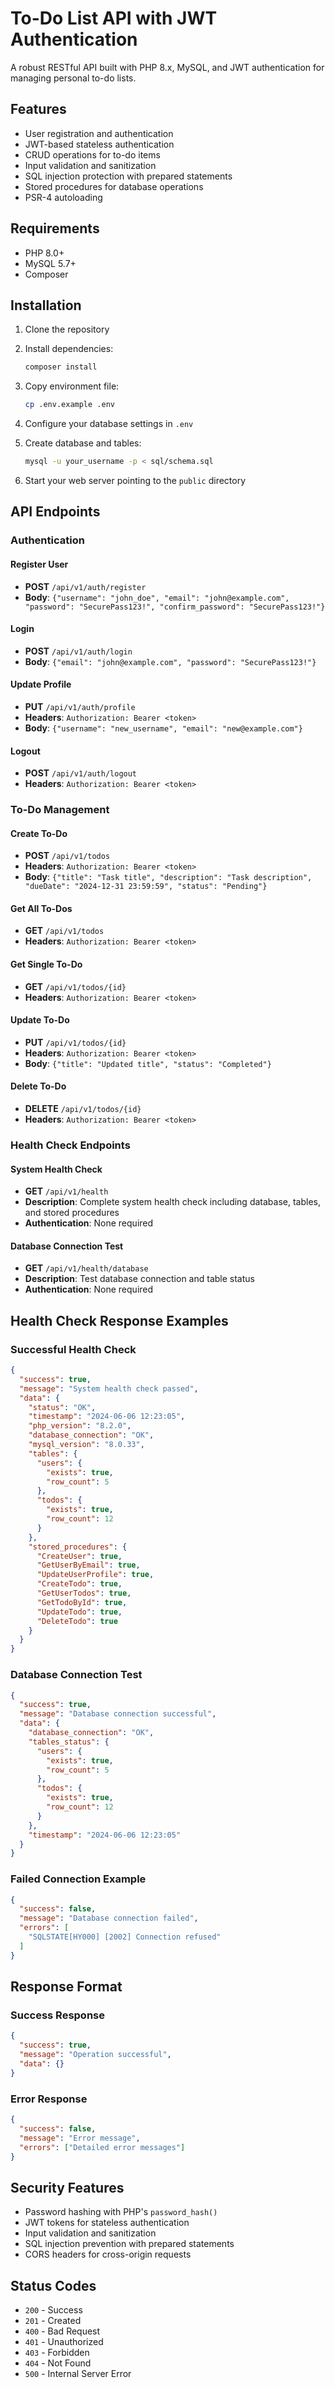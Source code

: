 # To-Do List API with JWT Authentication

A robust RESTful API built with PHP 8.x, MySQL, and JWT authentication for managing personal to-do lists.

## Features

- User registration and authentication
- JWT-based stateless authentication
- CRUD operations for to-do items
- Input validation and sanitization
- SQL injection protection with prepared statements
- Stored procedures for database operations
- PSR-4 autoloading

## Requirements

- PHP 8.0+
- MySQL 5.7+
- Composer

## Installation

1. Clone the repository
2. Install dependencies:
   ```bash
   composer install
   ```

3. Copy environment file:
   ```bash
   cp .env.example .env
   ```

4. Configure your database settings in `.env`

5. Create database and tables:
   ```bash
   mysql -u your_username -p < sql/schema.sql
   ```

6. Start your web server pointing to the `public` directory

## API Endpoints

### Authentication

#### Register User
- **POST** `/api/v1/auth/register`
- **Body**: `{"username": "john_doe", "email": "john@example.com", "password": "SecurePass123!", "confirm_password": "SecurePass123!"}`

#### Login
- **POST** `/api/v1/auth/login`
- **Body**: `{"email": "john@example.com", "password": "SecurePass123!"}`

#### Update Profile
- **PUT** `/api/v1/auth/profile`
- **Headers**: `Authorization: Bearer <token>`
- **Body**: `{"username": "new_username", "email": "new@example.com"}`

#### Logout
- **POST** `/api/v1/auth/logout`
- **Headers**: `Authorization: Bearer <token>`

### To-Do Management

#### Create To-Do
- **POST** `/api/v1/todos`
- **Headers**: `Authorization: Bearer <token>`
- **Body**: `{"title": "Task title", "description": "Task description", "dueDate": "2024-12-31 23:59:59", "status": "Pending"}`

#### Get All To-Dos
- **GET** `/api/v1/todos`
- **Headers**: `Authorization: Bearer <token>`

#### Get Single To-Do
- **GET** `/api/v1/todos/{id}`
- **Headers**: `Authorization: Bearer <token>`

#### Update To-Do
- **PUT** `/api/v1/todos/{id}`
- **Headers**: `Authorization: Bearer <token>`
- **Body**: `{"title": "Updated title", "status": "Completed"}`

#### Delete To-Do
- **DELETE** `/api/v1/todos/{id}`
- **Headers**: `Authorization: Bearer <token>`

### Health Check Endpoints

#### System Health Check
- **GET** `/api/v1/health`
- **Description**: Complete system health check including database, tables, and stored procedures
- **Authentication**: None required

#### Database Connection Test
- **GET** `/api/v1/health/database`
- **Description**: Test database connection and table status
- **Authentication**: None required

## Health Check Response Examples

### Successful Health Check
```json
{
  "success": true,
  "message": "System health check passed",
  "data": {
    "status": "OK",
    "timestamp": "2024-06-06 12:23:05",
    "php_version": "8.2.0",
    "database_connection": "OK",
    "mysql_version": "8.0.33",
    "tables": {
      "users": {
        "exists": true,
        "row_count": 5
      },
      "todos": {
        "exists": true,
        "row_count": 12
      }
    },
    "stored_procedures": {
      "CreateUser": true,
      "GetUserByEmail": true,
      "UpdateUserProfile": true,
      "CreateTodo": true,
      "GetUserTodos": true,
      "GetTodoById": true,
      "UpdateTodo": true,
      "DeleteTodo": true
    }
  }
}
```

### Database Connection Test
```json
{
  "success": true,
  "message": "Database connection successful",
  "data": {
    "database_connection": "OK",
    "tables_status": {
      "users": {
        "exists": true,
        "row_count": 5
      },
      "todos": {
        "exists": true,
        "row_count": 12
      }
    },
    "timestamp": "2024-06-06 12:23:05"
  }
}
```

### Failed Connection Example
```json
{
  "success": false,
  "message": "Database connection failed",
  "errors": [
    "SQLSTATE[HY000] [2002] Connection refused"
  ]
}
```

## Response Format

### Success Response
```json
{
  "success": true,
  "message": "Operation successful",
  "data": {}
}
```

### Error Response
```json
{
  "success": false,
  "message": "Error message",
  "errors": ["Detailed error messages"]
}
```

## Security Features

- Password hashing with PHP's `password_hash()`
- JWT tokens for stateless authentication
- Input validation and sanitization
- SQL injection prevention with prepared statements
- CORS headers for cross-origin requests

## Status Codes

- `200` - Success
- `201` - Created
- `400` - Bad Request
- `401` - Unauthorized
- `403` - Forbidden
- `404` - Not Found
- `500` - Internal Server Error